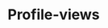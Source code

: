 # Profile-views
<img src="https://komarev.com/ghpvc/?username=Muhammedd13&style=flat-square&color=red" alt=""/>
